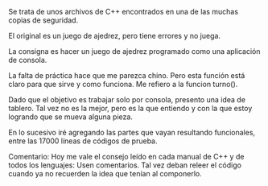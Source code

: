 Se trata de unos archivos de C++ encontrados en una de las muchas 
copias de seguridad. 

El original es un juego de ajedrez, pero tiene errores y no juega. 

La consigna es hacer un juego de ajedrez programado como una 
aplicación de consola.

La falta de práctica hace que me parezca chino. Pero esta función 
está claro para que sirve y como funciona. Me refiero a la funcion turno().

Dado que el objetivo es trabajar solo por consola, presento una idea de tablero.
Tal vez no es la mejor, pero es la que entiendo y con la que estoy
logrando que se mueva alguna pieza.

En lo sucesivo iré agregando las partes que vayan resultando funcionales,
entre las 17000 líneas de códigos de prueba.

Comentario: Hoy me vale el consejo leído en cada manual de C++ y de todos 
los lenguajes: Usen comentarios. Tal vez deban releer el código cuando ya
no recuerden la idea que tenían al componerlo.
 
